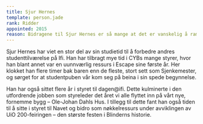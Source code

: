 ```yaml
---
title: Sjur Hernes
template: person.jade
rank: Ridder
appointed: 2015
reason: Bidragene til Sjur Hernes er så mange at det er vanskelig å ramse opp alle. Men det er klart at hans stå på-vilje og innsats for en bedre studenttilværelse på Ifi har vært enormt viktig, og står som et eksempel for andre å følge. Det er en glede å tildele Sjur Hernes graden Ridder av Hennes Majestet Keiserpingvinen den Fornemmes orden.
---
```


Sjur Hernes har viet en stor del av sin studietid til å forbedre andres studenttilværelse på Ifi. Han har tilbragt mye tid i CYBs mange styrer, hvor han blant annet var en uunnværlig ressurs i Escape sine første år. Her klokket han flere timer bak baren enn de fleste, stort sett som Sjenkemester, og sørget for at studentpuben vår kom seg på beina i sin spede begynnelse.

Han har også sittet flere år i styret til dagen@ifi. Dette kulminerte i den utfordrende jobben som styreleder det året vi alle flyttet inn på vårt nye, fornemme bygg – Ole-Johan Dahls Hus. I tillegg til dette fant han også tiden til å sitte i styret til Navet og bidro som nøkkelressurs under avviklingen av UiO 200-feiringen – den største festen i Blinderns historie.